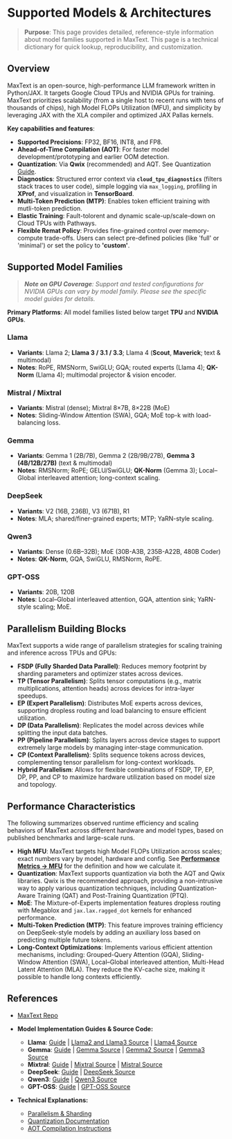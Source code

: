 # Supported Models & Architectures

> **Purpose**: This page provides detailed, reference-style information about model families supported in MaxText. This page is a technical dictionary for quick lookup, reproducibility, and customization.

## Overview

MaxText is an open-source, high-performance LLM framework written in Python/JAX. It targets Google Cloud TPUs and NVIDIA GPUs for training. MaxText prioritizes scalability (from a single host to recent runs with tens of thousands of chips), high Model FLOPs Utilization (MFU), and simplicity by leveraging JAX with the XLA compiler and optimized JAX Pallas kernels.

**Key capabilities and features**:

* **Supported Precisions**: FP32, BF16, INT8, and FP8.
* **Ahead-of-Time Compilation (AOT)**: For faster model development/prototyping and earlier OOM detection.
* **Quantization**: Via **Qwix** (recommended) and AQT. See Quantization [Guide](https://github.com/AI-Hypercomputer/maxtext/blob/main/docs/explanations/quantization.md).
* **Diagnostics**: Structured error context via **`cloud_tpu_diagnostics`** (filters stack traces to user code), simple logging via `max_logging`, profiling in **XProf**, and visualization in **TensorBoard**.
* **Multi-Token Prediction (MTP)**: Enables token efficient training with mutli-token prediction.
* **Elastic Training**: Fault-tolorent and dynamic scale-up/scale-down on Cloud TPUs with Pathways.
* **Flexible Remat Policy**: Provides fine-grained control over memory-compute trade-offs. Users can select pre-defined policies (like 'full' or 'minimal') or set the policy to **'custom'**. 


## Supported Model Families

> _**Note on GPU Coverage**: Support and tested configurations for NVIDIA GPUs can vary by model family. Please see the specific model guides for details._

**Primary Platforms**: All model families listed below target **TPU** and **NVIDIA GPUs**.


### Llama

* **Variants**: Llama 2; **Llama 3 / 3.1 / 3.3**; Llama 4 (**Scout**, **Maverick**; text & multimodal)
* **Notes**: RoPE, RMSNorm, SwiGLU; GQA; routed experts (Llama 4); **QK-Norm** (Llama 4); multimodal projector & vision encoder.

### Mistral / Mixtral

* **Variants**: Mistral (dense); Mixtral 8×7B, 8×22B (MoE)
* **Notes**: Sliding-Window Attention (SWA), GQA; MoE top-k with load-balancing loss.

### Gemma

* **Variants**: Gemma 1 (2B/7B), Gemma 2 (2B/9B/27B), **Gemma 3 (4B/12B/27B)** (text & multimodal)
* **Notes**: RMSNorm; RoPE; GELU/SwiGLU; **QK-Norm** (Gemma 3); Local–Global interleaved attention; long-context scaling.

### DeepSeek

* **Variants**: V2 (16B, 236B), V3 (671B), R1
* **Notes**: MLA; shared/finer-grained experts; MTP; YaRN-style scaling.

### Qwen3

* **Variants**: Dense (0.6B–32B); MoE (30B-A3B, 235B-A22B, 480B Coder)
* **Notes**: **QK-Norm**, GQA, SwiGLU, RMSNorm, RoPE.

### GPT-OSS

* **Variants**: 20B, 120B
* **Notes**: Local–Global interleaved attention, GQA, attention sink; YaRN-style scaling; MoE.

## Parallelism Building Blocks

MaxText supports a wide range of parallelism strategies for scaling training and inference across TPUs and GPUs:

* **FSDP (Fully Sharded Data Parallel)**: Reduces memory footprint by sharding parameters and optimizer states across devices.
* **TP (Tensor Parallelism)**: Splits tensor computations (e.g., matrix multiplications, attention heads) across devices for intra-layer speedups.
* **EP (Expert Parallelism)**: Distributes MoE experts across devices, supporting dropless routing and load balancing to ensure efficient utilization.
* **DP (Data Parallelism)**: Replicates the model across devices while splitting the input data batches.
* **PP (Pipeline Parallelism)**: Splits layers across device stages to support extremely large models by managing inter-stage communication.
* **CP (Context Parallelism)**: Splits sequence tokens across devices, complementing tensor parallelism for long-context workloads.
* **Hybrid Parallelism**: Allows for flexible combinations of FSDP, TP, EP, DP, PP, and CP to maximize hardware utilization based on model size and topology.

## Performance Characteristics

The following summarizes observed runtime efficiency and scaling behaviors of MaxText across different hardware and model types, based on published benchmarks and large-scale runs.

* **High MFU**: MaxText targets high Model FLOPs Utilization across scales; exact numbers vary by model, hardware and config. See [**Performance Metrics → MFU**](https://github.com/AI-Hypercomputer/maxtext/blob/main/docs/guides/performance_metrics.md) for the definition and how we calculate it.
* **Quantization**: MaxText supports quantization via both the AQT and Qwix libraries. Qwix is the recommended approach, providing a non-intrusive way to apply various quantization techniques, including Quantization-Aware Training (QAT) and Post-Training Quantization (PTQ).
 * **MoE**: The Mixture-of-Experts implementation features dropless routing with Megablox and `jax.lax.ragged_dot` kernels for enhanced performance.
* **Multi-Token Prediction (MTP)**: This feature improves training efficiency on DeepSeek-style models by adding an auxiliary loss based on predicting multiple future tokens.
* **Long-Context Optimizations**: Implements various efficient attention mechanisms, including: Grouped-Query Attention (GQA), Sliding-Window Attention (SWA), Local–Global interleaved attention, Multi-Head Latent Attention (MLA). They reduce the KV-cache size, making it possible to handle long contexts efficiently.
 

## References

* [MaxText Repo](https://github.com/AI-Hypercomputer/maxtext)

* **Model Implementation Guides & Source Code:**
    * **Llama**: [Guide](https://github.com/AI-Hypercomputer/maxtext/blob/main/docs/tutorials/run_llama2.md) | [Llama2 and Llama3 Source](https://github.com/AI-Hypercomputer/maxtext/blob/main/src/MaxText/layers/llama2.py) | [Llama4 Source](https://github.com/AI-Hypercomputer/maxtext/blob/main/src/MaxText/layers/llama4.py)
    * **Gemma**: [Guide](https://github.com/AI-Hypercomputer/maxtext/blob/main/end_to_end/tpu/gemma/Run_Gemma.md) | [Gemma Source](https://github.com/AI-Hypercomputer/maxtext/blob/main/src/MaxText/layers/gemma.py) | [Gemma2 Source](https://github.com/AI-Hypercomputer/maxtext/blob/main/src/MaxText/layers/gemma2.py) | [Gemma3 Source](https://github.com/AI-Hypercomputer/maxtext/blob/main/src/MaxText/layers/gemma3.py)
    * **Mixtral**: [Guide](https://github.com/AI-Hypercomputer/maxtext/blob/main/end_to_end/tpu/mixtral/Run_Mixtral.md) | [Mixtral Source](https://github.com/AI-Hypercomputer/maxtext/blob/main/src/MaxText/layers/mixtral.py) | [Mistral Source](https://github.com/AI-Hypercomputer/maxtext/blob/main/src/MaxText/layers/mistral.py)
    * **DeepSeek**: [Guide](https://github.com/AI-Hypercomputer/maxtext/blob/main/end_to_end/tpu/deepseek/Run_DeepSeek.md) | [DeepSeek Source](https://github.com/AI-Hypercomputer/maxtext/blob/main/src/MaxText/layers/deepseek.py)
    * **Qwen3**: [Guide](https://github.com/AI-Hypercomputer/maxtext/blob/main/end_to_end/tpu/qwen/moe/run_qwen_moe.md) | [Qwen3 Source](https://github.com/AI-Hypercomputer/maxtext/blob/main/src/MaxText/layers/qwen3.py)
    * **GPT-OSS**: [Guide](https://github.com/AI-Hypercomputer/maxtext/blob/main/end_to_end/tpu/gpt_oss/run_gpt_oss.md) | [GPT-OSS Source](https://github.com/AI-Hypercomputer/maxtext/blob/main/src/MaxText/layers/gpt_oss.py)


* **Technical Explanations:**
    * [Parallelism & Sharding](https://github.com/AI-Hypercomputer/maxtext/blob/main/docs/explanations/sharding.md)
    * [Quantization Documentation](https://github.com/AI-Hypercomputer/maxtext/blob/main/docs/explanations/quantization.md)
    * [AOT Compilation Instructions](https://github.com/AI-Hypercomputer/maxtext/blob/main/README.md#ahead-of-time-compilation-aot)

